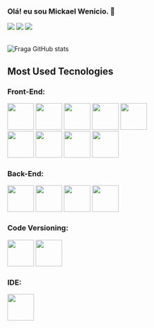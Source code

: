 ### Olá! eu sou Mickael Wenicio. 👋

<div>
  <a href="https://www.instagram.com/mickaelwenicio/" target="_blank"><img src="https://img.shields.io/badge/-Instagram-%23E4405F?style=for-the-badge&logo=instagram&logoColor=white" target="_blank"></a>
  <a href = "mailto:mickael.programador123@gmail.com"><img src="https://img.shields.io/badge/-Gmail-%23333?style=for-the-badge&logo=gmail&logoColor=white" target="_blank"></a>
  <a href="https://www.linkedin.com/in/mickael-wenicio-9bb096240/" target="_blank"><img src="https://img.shields.io/badge/-LinkedIn-%230077B5?style=for-the-badge&logo=linkedin&logoColor=white" target="_blank"></a> 
  
</div> <br>

![Fraga GitHub stats](https://github-readme-stats.vercel.app/api?username=MickaelWenicio&show_icons=true&theme=dracula&count_private=true)

## Most Used Tecnologies

### Front-End:
<div style="display: inline_block">
  <img src="https://cdn.jsdelivr.net/gh/devicons/devicon/icons/html5/html5-original.svg" style="width:60px;"/>
  <img src="https://cdn.jsdelivr.net/gh/devicons/devicon/icons/css3/css3-original.svg" style="width:60px"/>
  <img src="https://cdn.jsdelivr.net/gh/devicons/devicon/icons/bootstrap/bootstrap-original.svg" style="width:60px"/>
  <img src="https://cdn.jsdelivr.net/gh/devicons/devicon/icons/javascript/javascript-original.svg" style="width:60px"/> 
  <img src="https://cdn.jsdelivr.net/gh/devicons/devicon/icons/react/react-original.svg" style="width:60px"/><br/>
  <img src="https://cdn.jsdelivr.net/gh/devicons/devicon/icons/vuejs/vuejs-original.svg" style="width:60px"/>
  <img src="https://cdn.jsdelivr.net/gh/devicons/devicon/icons/jquery/jquery-original.svg" style="width:60px"/>
  <img src="https://cdn.jsdelivr.net/gh/devicons/devicon/icons/angularjs/angularjs-plain.svg" style="width:60px"/>
  <img src="https://cdn.jsdelivr.net/gh/devicons/devicon/icons/nextjs/nextjs-original.svg" style="width:60px"/>
</div>

### Back-End:
<div style="display: inline_block">
  <img src="https://cdn.jsdelivr.net/gh/devicons/devicon/icons/nodejs/nodejs-original.svg" style="width:60px"/>
  <img src="https://cdn.jsdelivr.net/gh/devicons/devicon/icons/mongodb/mongodb-original.svg" style="width:60px"/>
  <img src="https://cdn.jsdelivr.net/gh/devicons/devicon/icons/express/express-original.svg" style="width:60px"/>
  <img src="https://cdn.jsdelivr.net/gh/devicons/devicon/icons/php/php-plain.svg" style="width:60px"/>
</div>

### Code Versioning:
<div style="display: inline_block">
  <img src="https://cdn.jsdelivr.net/gh/devicons/devicon/icons/git/git-original.svg" style="width:60px"/>
  <img src="https://cdn.jsdelivr.net/gh/devicons/devicon/icons/github/github-original.svg" style="width:60px"/>
</div>

### IDE:
<div style="display: inline_block">
  <img <img src="https://cdn.jsdelivr.net/gh/devicons/devicon/icons/visualstudio/visualstudio-plain.svg" style="width:60px"/>
</div>
<br>

